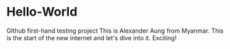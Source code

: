 # Hello-World
GIthub first-hand testing project
This is Alexander Aung from Myanmar.
This is the start of the new internet and let's dive into it. 
Exciting!
